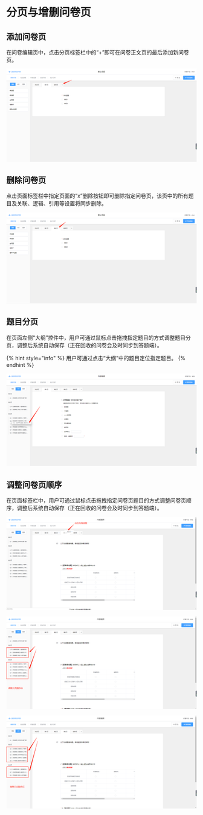 # 分页与增删问卷页

## 添加问卷页

在问卷编辑页中，点击分页标签栏中的“+”即可在问卷正文页的最后添加新问卷页。

![&#x6DFB;&#x52A0;&#x95EE;&#x5377;&#x9875;](../../.gitbook/assets/image%20%28195%29.png)

## 删除问卷页

点击页面标签栏中指定页面的“x”删除按钮即可删除指定问卷页，该页中的所有题目及关联、逻辑、引用等设置将同步删除。

![&#x5220;&#x9664;&#x95EE;&#x5377;&#x9875;](../../.gitbook/assets/image%20%2830%29.png)

## 题目分页

在页面左侧“大纲”控件中，用户可通过鼠标点击拖拽指定题目的方式调整题目分页，调整后系统自动保存（正在回收的问卷会及时同步到答题端）。

{% hint style="info" %}
用户可通过点击“大纲”中的题目定位指定题目。
{% endhint %}

![&#x8C03;&#x6574;&#x9898;&#x76EE;&#x5206;&#x9875;](../../.gitbook/assets/image%20%28158%29.png)

## 调整问卷页顺序

在页面标签栏中，用户可通过鼠标点击拖拽指定问卷页题目的方式调整问卷页顺序，调整后系统自动保存（正在回收的问卷会及时同步到答题端）。

![&#x9F20;&#x6807;&#x70B9;&#x51FB;&#x62D6;&#x62FD;&#x95EE;&#x5377;&#x9875;](../../.gitbook/assets/image%20%28242%29.png)

![&#x8C03;&#x6574;&#x95EE;&#x5377;&#x9875;&#x987A;&#x5E8F;&#x524D;](../../.gitbook/assets/image%20%2823%29.png)

![&#x8C03;&#x6574;&#x95EE;&#x5377;&#x9875;&#x987A;&#x5E8F;&#x540E;](../../.gitbook/assets/image%20%2835%29.png)

